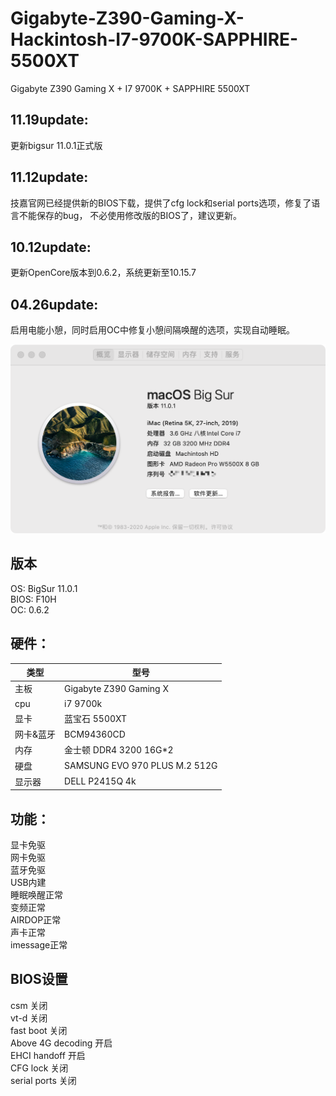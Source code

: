 # Gigabyte-Z390-Gaming-X-Hackintosh-I7-9700K-SAPPHIRE-5500XT
Gigabyte Z390 Gaming X + I7 9700K + SAPPHIRE 5500XT  

## 11.19update:    
更新bigsur 11.0.1正式版
## 11.12update:  
技嘉官网已经提供新的BIOS下载，提供了cfg lock和serial ports选项，修复了语言不能保存的bug，
不必使用修改版的BIOS了，建议更新。

## 10.12update:  
更新OpenCore版本到0.6.2，系统更新至10.15.7

## 04.26update:  
启用电能小憩，同时启用OC中修复小憩间隔唤醒的选项，实现自动睡眠。  



![avatar](https://raw.githubusercontent.com/raycool/Gigabyte-Z390-Gaming-X-Hackintosh-I7-9700K-SAPPHIRE-5500XT/master/bigsur.png)

## 版本
OS: BigSur 11.0.1  
BIOS: F10H    
OC: 0.6.2  


## 硬件：  

类型|型号
------------ | -------------
主板|Gigabyte Z390 Gaming X
cpu|i7 9700k
显卡|蓝宝石 5500XT
网卡&蓝牙|BCM94360CD
内存|金士顿  DDR4 3200 16G*2
硬盘|SAMSUNG EVO 970 PLUS M.2 512G
显示器|DELL P2415Q 4k

## 功能：  
显卡免驱  
网卡免驱  
蓝牙免驱  
USB内建  
睡眠唤醒正常  
变频正常  
AIRDOP正常   
声卡正常  
imessage正常  

## BIOS设置
csm  关闭  
vt-d 关闭  
fast boot 关闭  
Above 4G decoding 开启  
EHCI handoff 开启  
CFG lock     关闭  
serial ports 关闭


